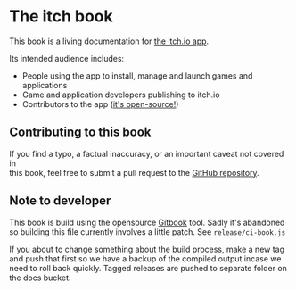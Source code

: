 # The itch book

This book is a living documentation for [the itch.io app](https://itch.io/app).

Its intended audience includes:

* People using the app to install, manage and launch games and applications
* Game and application developers publishing to itch.io
* Contributors to the app \([it's open-source!](https://github.com/itchio/itch)\)

## Contributing to this book

If you find a typo, a factual inaccuracy, or an important caveat not covered in  
this book, feel free to submit a pull request to the [GitHub repository](https://github.com/itchio/itch-docs).


## Note to developer

This book is build using the opensource
[Gitbook](https://github.com/GitbookIO/gitbook-cli) tool. Sadly it's abandoned
so building this file currently involves a little patch. See
`release/ci-book.js`

If you about to change something about the build process, make a new tag and
push that first so we have a backup of the compiled output incase we need to
roll back quickly. Tagged releases are pushed to separate folder on the docs
bucket.


